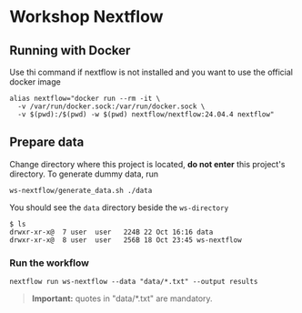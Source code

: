 Workshop Nextflow
===


## Running with Docker

Use thi command if nextflow is not installed and you want to use the official
docker image

```shell
alias nextflow="docker run --rm -it \
  -v /var/run/docker.sock:/var/run/docker.sock \
  -v $(pwd):/$(pwd) -w $(pwd) nextflow/nextflow:24.04.4 nextflow"
```

## Prepare data

Change directory where this project is located, **do not enter** this project's
directory. To generate dummy data, run

```shell
ws-nextflow/generate_data.sh ./data
```

You should see the `data` directory beside the `ws-directory`

```shell
$ ls
drwxr-xr-x@  7 user  user   224B 22 Oct 16:16 data
drwxr-xr-x@  8 user  user   256B 18 Oct 23:45 ws-nextflow
```

### Run the workflow

```shell
nextflow run ws-nextflow --data "data/*.txt" --output results
```

> **Important:** quotes in "data/*.txt" are mandatory.


